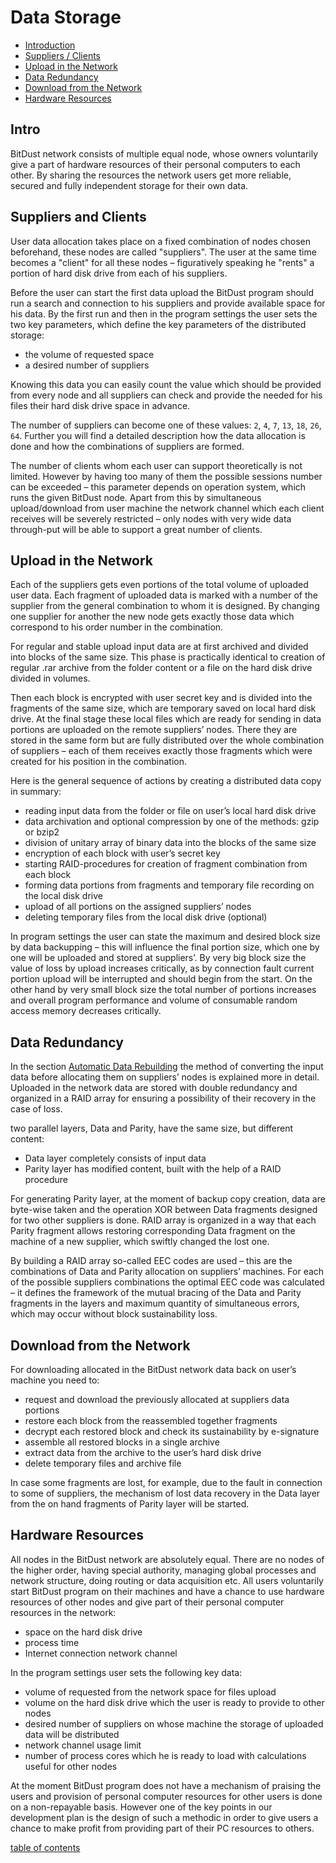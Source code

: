 # Data Storage

* [Introduction](#Intro)
* [Suppliers / Clients](#suppliers-and-clients)
* [Upload in the Network](#upload-in-the-network)
* [Data Redundancy](#data-redundancy)
* [Download from the Network](#download-from-the-network)
* [Hardware Resources](#hardware-resources)



## Intro

BitDust network consists of multiple equal node, whose owners voluntarily give a part of hardware resources of their personal computers to each other. By sharing the resources the network users get more reliable, secured and fully independent storage for their own data.



## Suppliers and Clients 

User data allocation takes place on a fixed combination of nodes chosen beforehand, these nodes are called "suppliers". The user at the same time becomes a "client" for all these nodes – figuratively speaking he "rents" a portion of hard disk drive from each of his suppliers.

Before the user can start the first data upload the BitDust program should run a search and connection to his suppliers and provide available space for his data. By the first run and then in the program settings the user sets the two key parameters, which define the key parameters of the distributed storage:

+ the volume of requested space
+ a desired number of suppliers

Knowing this data you can easily count the value which should be provided from every node and all suppliers can check and provide the needed for his files their hard disk drive space in advance.

The number of suppliers can become one of these values:
`2`, `4`, `7`, `13`, `18`, `26`, `64`. Further you will find a detailed description how the data allocation is done and how the combinations of suppliers are formed.

The number of clients whom each user can support theoretically is not limited. However by having too many of them the possible sessions number can be exceeded – this parameter depends on operation system, which runs the given BitDust node. Apart from this by simultaneous upload/download from user machine the network channel which each client receives will be severely restricted – only nodes with very wide data through-put will be able to support a great number of clients.



## Upload in the Network

Each of the suppliers gets even portions of the total volume of uploaded user data. Each fragment of uploaded data is marked with a number of the supplier from the general combination to whom it is designed. By changing one supplier for another the new node gets exactly those data which correspond to his order number in the combination. 
 
For regular and stable upload input data are at first archived  and divided into blocks of the same size. This phase is practically identical to creation of regular .rar archive from the folder content or a file on the hard disk drive divided in volumes.

Then each block is encrypted with user secret key and is divided into the fragments of the same size, which are temporary saved on local hard disk drive. At the final stage these local files which are ready for sending in data portions are uploaded on the remote suppliers’ nodes. There they are stored in the same form but are fully distributed over the whole combination of suppliers – each of them receives exactly those fragments which were created for his position in the combination. 

Here is the general sequence of actions by creating a distributed data copy in summary:

+ reading input data from the folder or file on user’s local hard disk drive 
+ data archivation and optional compression by one of the methods: gzip or bzip2 
+ division of unitary array of binary data into the blocks of the same size 
+ encryption of each block with user’s secret key
+ starting RAID-procedures for creation of fragment combination from each block
+ forming data portions from fragments and temporary file recording on the local disk drive 
+ upload of all portions on the assigned suppliers’ nodes
+ deleting temporary files from the local disk drive (optional)

In program settings the user can state the maximum and desired block size by data backupping – this will influence the final portion size, which one by one will be uploaded and stored at suppliers’. By very big block size the value of loss by upload increases critically, as by connection fault current portion upload will be interrupted and should begin from the start. On the other hand by very small block size the total number of portions increases and overall program performance and volume of consumable random access memory decreases critically.



## Data Redundancy

In the section [Automatic Data Rebuilding](rebuilding.md) the method of converting the input data before allocating them on suppliers’ nodes is explained more in detail. Uploaded in the network data are stored with double redundancy and organized in a RAID array for ensuring a possibility of their recovery in the case of loss. 

two parallel layers, Data and Parity, have the same size, but different content:

+ Data layer completely consists of input data 
+ Parity layer has modified content, built with the help of a RAID procedure

For generating Parity layer, at the moment of backup copy creation, data are byte-wise taken and the operation XOR between Data fragments designed for two other suppliers is done.
RAID array is organized in a way that each Parity fragment allows restoring corresponding Data fragment on the machine of a new supplier, which swiftly changed the lost one.

By building a RAID array so-called EEC codes are used – this are the combinations of Data and Parity allocation on suppliers’ machines. For each of the possible suppliers combinations the optimal EEC code was calculated – it defines the framework of the mutual bracing of the Data and Parity fragments in the layers and maximum quantity of simultaneous errors, which may occur without block sustainability loss.



## Download from the Network

For downloading allocated in the BitDust network data back on user’s machine you need to: 

+ request and download the previously allocated at suppliers data portions
+ restore each block from the reassembled together fragments 
+ decrypt each restored block and check its sustainability by e-signature
+ assemble all restored blocks in a single archive
+ extract data from the archive to the user’s hard disk drive
+ delete temporary files and archive file

In case some fragments are lost, for example, due to the fault in connection to some of suppliers, the mechanism of lost data recovery in the Data layer from the on hand fragments of Parity layer will be started.



## Hardware Resources 

All nodes in the BitDust network are absolutely equal. There are no nodes of the higher order, having special authority, managing global processes and network structure, doing routing or data acquisition etc. All users voluntarily start BitDust program on their machines and have a chance to use hardware resources of other nodes and give part of their personal computer resources in the network: 

+ space on the hard disk drive
+ process time
+ Internet connection network channel

In the program settings user sets the following key data:

+ volume of requested from the network space for files upload
+ volume on the hard disk drive which the user is ready to provide to other nodes
+ desired number of suppliers on whose machine the storage of uploaded data will be distributed
+ network channel usage limit
+ number of process cores which he is ready to load with calculations useful for other nodes

At the moment BitDust program does not have a mechanism of praising the users and provision of personal computer resources for other users is done on a non-repayable basis. However one of the key points in our development plan is the design of such a methodic in order to give users a chance to make profit from providing part of their PC resources to others.



[table of contents](toc.md)